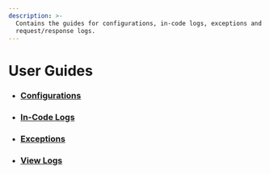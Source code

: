 ```yaml
---
description: >-
  Contains the guides for configurations, in-code logs, exceptions and
  request/response logs.
---
```


# User Guides

* ### [Configurations](configurations.md)
* ### [In-Code Logs](in-code-logs.md)
* ### [Exceptions](exceptions.md)
* ### [ View Logs](view-logs.md)

